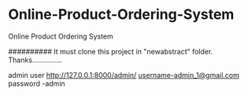 # Online-Product-Ordering-System
Online Product Ordering System

########## It must clone this project in "newabstract" folder.
Thanks...............


admin user 
http://127.0.0.1:8000/admin/
username-admin_1@gmail.com
password -admin
